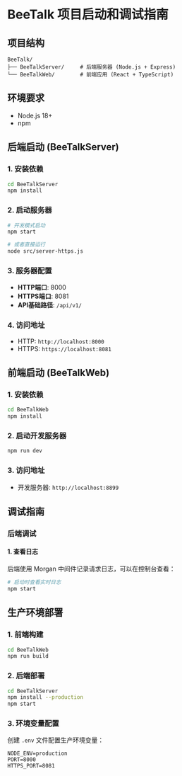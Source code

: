 # BeeTalk 项目启动和调试指南

## 项目结构

```
BeeTalk/
├── BeeTalkServer/     # 后端服务器 (Node.js + Express)
└── BeeTalkWeb/        # 前端应用 (React + TypeScript)
```

## 环境要求

- Node.js 18+ 
- npm

## 后端启动 (BeeTalkServer)

### 1. 安装依赖
```bash
cd BeeTalkServer
npm install
```

### 2. 启动服务器
```bash
# 开发模式启动
npm start

# 或者直接运行
node src/server-https.js
```

### 3. 服务器配置
- **HTTP端口**: 8000
- **HTTPS端口**: 8081
- **API基础路径**: `/api/v1/`

### 4. 访问地址
- HTTP: `http://localhost:8000`
- HTTPS: `https://localhost:8081`

## 前端启动 (BeeTalkWeb)

### 1. 安装依赖
```bash
cd BeeTalkWeb
npm install
```

### 2. 启动开发服务器
```bash
npm run dev
```

### 3. 访问地址
- 开发服务器: `http://localhost:8899`

## 调试指南

### 后端调试

#### 1. 查看日志
后端使用 Morgan 中间件记录请求日志，可以在控制台查看：
```bash
# 启动时查看实时日志
npm start
```

## 生产环境部署

### 1. 前端构建
```bash
cd BeeTalkWeb
npm run build
```

### 2. 后端部署
```bash
cd BeeTalkServer
npm install --production
npm start
```

### 3. 环境变量配置
创建 `.env` 文件配置生产环境变量：
```env
NODE_ENV=production
PORT=8000
HTTPS_PORT=8081
```